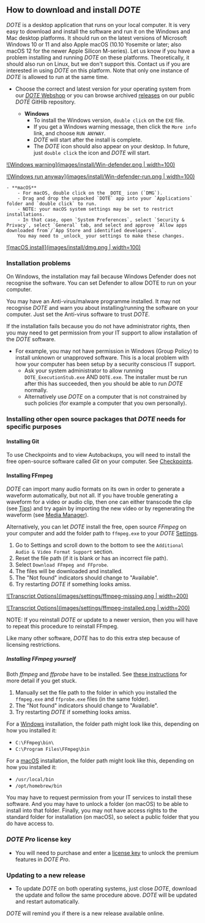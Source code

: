 ## How to download and install _DOTE_

_DOTE_ is a desktop application that runs on your local computer.
It is very easy to download and install the software and run it on the Windows and Mac desktop platforms.
It should run on the latest versions of Microsoft Windows 10 or 11 and also Apple macOS (10.10 Yosemite or later; also macOS 12 for the newer Apple Silicon M-series).
Let us know if you have a problem installing and running _DOTE_ on these platforms.
Theoretically, it should also run on Linux, but we don't support this.
Contact us if you are interested in using _DOTE_ on this platform.
Note that only one instance of _DOTE_ is allowed to run at the same time.

- Choose the correct and latest version for your operating system from our [_DOTE_ Webshop](https://dote.sfx.aau.dk/downloads) or you can browse archived [releases](https://github.com/BigSoftVideo/DOTE/releases) on our public _DOTE_ GitHib repository.

    - **Windows**
        - To install the Windows version, `double click` on the `EXE` file.
        - If you get a Windows warning message, then click the `More info` link, and choose `RUN ANYWAY`.
        - _DOTE_ will start after the install is complete.
        - The _DOTE_ icon should also appear on your desktop.
        In future, just `double click` the icon and _DOTE_ will start.

[![Windows warning](images/install/Win-defender.png | width=100)](images/install/Win-defender.png)

[![Windows run anyway](images/install/Win-defender-run.png | width=100)](images/install/Win-defender-run.png)

    - **macOS**
        - For macOS, double click on the _DOTE_ icon (`DMG`).
        - Drag and drop the unpacked `DOTE` app into your `Applications` folder and `double click` to run.
        - NOTE: your macOS system settings may be set to restrict installations.
        - In that case, open `System Preferences`, select `Security & Privacy`, select `General` tab, and select and approve `Allow apps downloaded from`/`App Store and identified developers`.
        You may need to _unlock_ your settings to make these changes.

[![macOS install](images/install/dmg.png | width=100)](images/install/dmg.png)

### Installation problems <a id='problems'></a>

On Windows, the installation may fail because Windows Defender does not recognise the software.
You can set Defender to allow DOTE to run on your computer.

You may have an Anti-virus/malware programme installed.
It may not recognise _DOTE_ and warn you about installing/running the software on your computer.
Just set the Anti-virus software to trust _DOTE_.

If the installation fails because you do not have administrator rights, then you may need to get permission from your IT support to allow installation of the _DOTE_ software.

- For example, you may not have permission in Windows (Group Policy) to install unknown or unapproved software.
This is a local problem with how your computer has been setup by a security conscious IT support.
    - Ask your system administrator to allow running `DOTE_ExecutionStub.exe` AND `DOTE.exe`.
    The installer must be run after this has succeeded, then you should be able to run _DOTE_ normally.
    - Alternatively use _DOTE_ on a computer that is not constrained by such policies (for example a computer that you own personally).

### Installing other open source packages that _DOTE_ needs for specific purposes

#### Installing Git <a id='git'></a>

To use Checkpoints and to view Autobackups, you will need to install the free open-source software called _Git_ on your computer. See [Checkpoints](versioncontrol.md#setup).

#### Installing FFmpeg <a id='ffmpeg'></a>

_DOTE_ can import many audio formats on its own in order to generate a waveform automatically, but not all.
If you have trouble generating a waveform for a video or audio clip, then one can either transcode the clip (see [Tips](tips.md)) and try again by importing the new video or by regenerating the waveform (see [Media Manager](media.md)).

Alternatively, you can let _DOTE_ install the free, open source _FFmpeg_ on your computer and add the folder path to `ffmpeg.exe` to your _DOTE_ [Settings](settings.md).

1. Go to Settings and scroll down to the bottom to see the `Additional Audio & Video Format Support` section.
2. Reset the file path (if it is blank or has an incorrect file path).
3. Select `Download FFmpeg and FFprobe`.
4. The files will be downloaded and installed.
5. The "Not found" indicators should change to "Available".
6. Try restarting _DOTE_ if something looks amiss.

[![Transcript Options](images/settings/ffmpeg-missing.png | width=200)](images/settings/ffmpeg-missing.png)

[![Transcript Options](images/settings/ffmpeg-installed.png | width=200)](images/settings/ffmpeg-installed.png)

NOTE: If you reinstall _DOTE_ or update to a newer version, then you will have to repeat this procedure to reinstall FFmpeg.

Like many other software, _DOTE_ has to do this extra step because of licensing restrictions.

##### Installing FFmpeg yourself

Both _ffmpeg_ and _ffprobe_ have to be installed.
See [these instructions](https://bbc.github.io/bbcat-orchestration-docs/installation-mac-manual/) for more detail if you get stuck.

1. Manually set the file path to the folder in which you installed the `ffmpeg.exe` and `ffprobe.exe` files (in the same folder).
2. The "Not found" indicators should change to "Available".
3. Try restarting _DOTE_ if something looks amiss.

For a [Windows](https://www.gyan.dev/ffmpeg/builds/ffmpeg-release-essentials.zip) installation, the folder path might look like this, depending on how you installed it:
- `C:\FFmpeg\bin\`
- `C:\Program Files\FFmpeg\bin`

For a [macOS](https://evermeet.cx/ffmpeg/) installation, the folder path might look like this, depending on how you installed it:

- `/usr/local/bin`
- `/opt/homebrew/bin`

You may have to request permission from your IT services to install these software.
And you may have to unlock a folder (on macOS) to be able to install into that folder.
Finally, you may not have access rights to the standard folder for installation (on macOS), so select a public folder that you do have access to.

### _DOTE Pro_ license key

- You will need to purchase and enter a [license key](pro.md#license) to unlock the premium features in _DOTE Pro_.

### Updating to a new release

- To update _DOTE_ on both operating systems, just close _DOTE_, download the update and follow the same procedure above.
_DOTE_ will be updated and restart automatically.

_DOTE_ will remind you if there is a new release available online.
